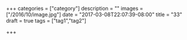+++
categories = ["category"]
description = ""
images = ["/2016/10/image.jpg"]
date = "2017-03-08T22:07:39-08:00"
title = "33"
draft = true
tags = ["tag1","tag2"]

+++

